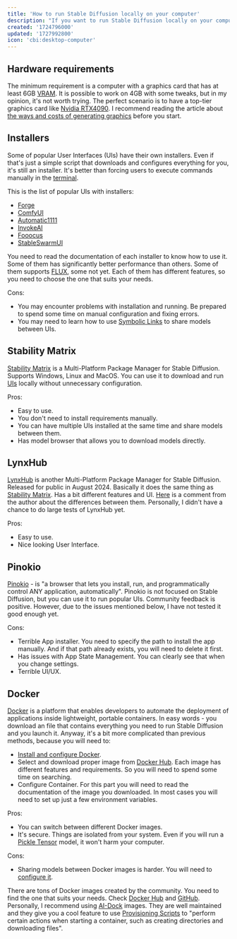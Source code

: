 ```yaml
---
title: 'How to run Stable Diffusion locally on your computer'
description: "If you want to run Stable Diffusion locally on your computer and don't know the best way to do it, this article will help you choose the right method."
created: '1724796000'
updated: '1727992800'
icon: 'cbi:desktop-computer'
---
```


## Hardware requirements

The minimum requirement is a computer with a graphics card that has at least 6GB
[VRAM](https://en.wikipedia.org/wiki/Video_random-access_memory). It is possible
to work on 4GB with some tweaks, but in my opinion, it's not worth trying. The
perfect scenario is to have a top-tier graphics card like
[Nvidia RTX4090](https://www.nvidia.com/en-us/geforce/graphics-cards/40-series/rtx-4090/).
I recommend reading the article about
[the ways and costs of generating graphics](/the-ways-and-costs-of-generating-graphics-using-stable-diffusion)
before you start.

## Installers

Some of popular User Interfaces (UIs) have their own installers. Even if that's
just a simple script that downloads and configures everything for you, it's
still an installer. It's better than forcing users to execute commands manually
in the [terminal](https://en.wikipedia.org/wiki/Computer_terminal).

This is the list of popular UIs with installers:

- [Forge](https://github.com/lllyasviel/stable-diffusion-webui-forge)
- [ComfyUI](https://github.com/comfyanonymous/ComfyUI)
- [Automatic1111](https://github.com/AUTOMATIC1111/stable-diffusion-webui)
- [InvokeAI](https://github.com/invoke-ai/InvokeAI)
- [Fooocus](https://github.com/lllyasviel/Fooocus)
- [StableSwarmUI](https://github.com/Stability-AI/StableSwarmUI)

You need to read the documentation of each installer to know how to use it. Some
of them has significantly better performance than others. Some of them supports
[FLUX](https://blackforestlabs.ai/), some not yet. Each of them has different
features, so you need to choose the one that suits your needs.

Cons:

- You may encounter problems with installation and running. Be prepared to spend
  some time on manual configuration and fixing errors.
- You may need to learn how to use
  [Symbolic Links](https://en.wikipedia.org/wiki/Symbolic_link) to share models
  between UIs.

## Stability Matrix

[Stability Matrix](https://github.com/LykosAI/StabilityMatrix) is a
Multi-Platform Package Manager for Stable Diffusion. Supports Windows, Linux and
MacOS. You can use it to download and run
[UIs](/how-to-run-stable-diffusion-locally#installers) locally without
unnecessary configuration.

Pros:

- Easy to use.
- You don't need to install requirements manually.
- You can have multiple UIs installed at the same time and share models between
  them.
- Has model browser that allows you to download models directly.

## LynxHub

[LynxHub](https://github.com/KindaBrazy/LynxHub) is another Multi-Platform
Package Manager for Stable Diffusion. Released for public in August 2024.
Basically it does the same thing as
[Stability Matrix](/how-to-run-stable-diffusion-locally#stability-matrix). Has a
bit different features and UI.
[Here](https://www.reddit.com/r/StableDiffusion/comments/1f1ksb9/comment/lk0ft46/?utm_source=share&utm_medium=web3x&utm_name=web3xcss&utm_term=1&utm_content=share_button)
is a comment from the author about the differences between them. Personally, I
didn't have a chance to do large tests of LynxHub yet.

Pros:

- Easy to use.
- Nice looking User Interface.

## Pinokio

[Pinokio](https://pinokio.computer/) - is "a browser that lets you install, run,
and programmatically control ANY application, automatically". Pinokio is not
focused on Stable Diffusion, but you can use it to run popular UIs. Community
feedback is positive. However, due to the issues mentioned below, I have not
tested it good enough yet.

Cons:

- Terrible App installer. You need to specify the path to install the app
  manually. And if that path already exists, you will need to delete it first.
- Has issues with App State Management. You can clearly see that when you change
  settings.
- Terrible UI/UX.

## Docker

[Docker](https://www.docker.com/) is a platform that enables developers to
automate the deployment of applications inside lightweight, portable containers.
In easy words - you download an file that contains everything you need to run
Stable Diffusion and you launch it. Anyway, it's a bit more complicated than
previous methods, because you will need to:

- [Install and configure Docker](https://www.docker.com/get-started/).
- Select and download proper image from [Docker Hub](https://hub.docker.com/).
  Each image has different features and requirements. So you will need to spend
  some time on searching.
- Configure Container. For this part you will need to read the documentation of
  the image you downloaded. In most cases you will need to set up just a few
  environment variables.

Pros:

- You can switch between different Docker images.
- It's secure. Things are isolated from your system. Even if you will run a
  [Pickle Tensor](https://huggingface.co/docs/hub/en/security-pickle#why-is-it-dangerous)
  model, it won't harm your computer.

Cons:

- Sharing models between Docker images is harder. You will need to
  [configure it](https://docs.docker.com/get-started/docker-concepts/running-containers/sharing-local-files/).

There are tons of Docker images created by the community. You need to find the
one that suits your needs. Check
[Docker Hub](https://hub.docker.com/search?q=stable%20diffusion) and
[GitHub](https://github.com/search?q=stable%20diffusion%20docker&type=repositories).
Personally, I recommend using [AI-Dock](https://github.com/ai-dock) images. They
are well maintained and they give you a cool feature to use
[Provisioning Scripts](https://github.com/ai-dock/base-image/wiki/4.0-Running-the-Image#provisioning-script)
to "perform certain actions when starting a container, such as creating
directories and downloading files".
